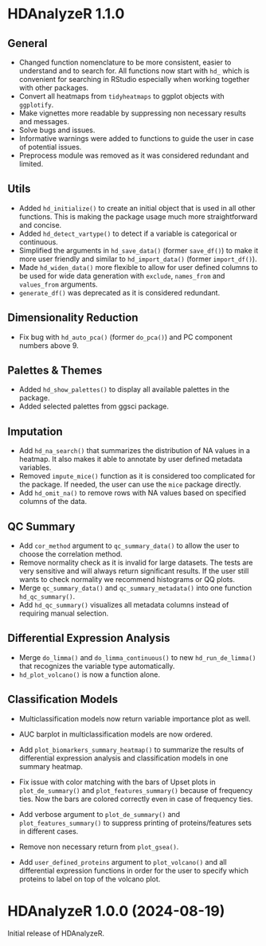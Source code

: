 # HDAnalyzeR 1.1.0 

## General
- Changed function nomenclature to be more consistent, easier to understand and to search for. 
All functions now start with `hd_` which is convenient for searching in RStudio especially when 
working together with other packages.
- Convert all heatmaps from `tidyheatmaps` to ggplot objects with `ggplotify`.
- Make vignettes more readable by suppressing non necessary results and messages.
- Solve bugs and issues.
- Informative warnings were added to functions to guide the user in case of potential issues.
- Preprocess module was removed as it was considered redundant and limited.

## Utils
- Added `hd_initialize()` to create an initial object that is used in all other functions. This is making the package usage much more straightforward and concise.
- Added `hd_detect_vartype()` to detect if a variable is categorical or continuous.
- Simplified the arguments in `hd_save_data()` (former `save_df()`) to make it more user friendly and similar to `hd_import_data()` (former `import_df()`).
- Made `hd_widen_data()` more flexible to allow for user defined columns to be used for wide data generation with `exclude`, `names_from` and `values_from` arguments.
- `generate_df()` was deprecated as it is considered redundant.

## Dimensionality Reduction
- Fix bug with `hd_auto_pca()` (former `do_pca()`) and PC component numbers above 9.

## Palettes & Themes
- Added `hd_show_palettes()` to display all available palettes in the package.
- Added selected palettes from ggsci package.

## Imputation
- Add `hd_na_search()` that summarizes the distribution of NA values in a heatmap. It also makes it able to annotate by user defined metadata variables.
- Removed `impute_mice()` function as it is considered too complicated for the package. If needed, the user can use the `mice` package directly.
- Add `hd_omit_na()` to remove rows with NA values based on specified columns of the data.

## QC Summary
- Add `cor_method` argument to `qc_summary_data()` to allow the user to choose the correlation method.
- Remove normality check as it is invalid for large datasets. The tests are very sensitive and will always return significant results. If the user still wants to check normality we recommend histograms or QQ plots.
- Merge `qc_summary_data()` and `qc_summary_metadata()` into one function `hd_qc_summary()`.
- Add `hd_qc_summary()` visualizes all metadata columns instead of requiring manual selection.

## Differential Expression Analysis
- Merge `do_limma()` and `do_limma_continuous()` to new `hd_run_de_limma()` that recognizes the variable type automatically.
- `hd_plot_volcano()` is now a function alone.

## Classification Models
- Multiclassification models now return variable importance plot as well.
- AUC barplot in multiclassification models are now ordered.


- Add `plot_biomarkers_summary_heatmap()` to summarize the results of differential expression analysis and classification models in one summary heatmap.
- Fix issue with color matching with the bars of Upset plots in `plot_de_summary()` and `plot_features_summary()` because of frequency ties. Now the bars are colored correctly even in case of frequency ties. 
- Add verbose argument to `plot_de_summary()` and `plot_features_summary()` to suppress printing of proteins/features sets in different cases.

- Remove non necessary return from `plot_gsea()`.
- Add `user_defined_proteins` argument to `plot_volcano()` and all differential expression functions in order for the user to specify which proteins to label on top of the volcano plot.


# HDAnalyzeR 1.0.0 (2024-08-19)

Initial release of HDAnalyzeR.
